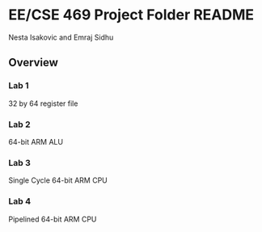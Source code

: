 # EE/CSE 469 Project Folder README

Nesta Isakovic and Emraj Sidhu

## Overview

### Lab 1

 32 by 64 register file

### Lab 2

 64-bit ARM ALU
 
### Lab 3

 Single Cycle 64-bit ARM CPU
 
### Lab 4

 Pipelined 64-bit ARM CPU